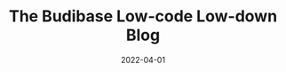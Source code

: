 ---
date: 2022-04-01
title: The Budibase Low-code Low-down Blog
description: Budibase's Low-code Low-down Blog – attracting thousands of monthly low-code professionals – covers everything you need to know about the low-code and no-code industry.
cover: "/budibase-ui-gradient.png"
draft: false
---